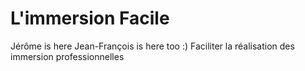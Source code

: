 # L'immersion Facile

Jérôme is here
Jean-François is here too :)
Faciliter la réalisation des immersion professionnelles
